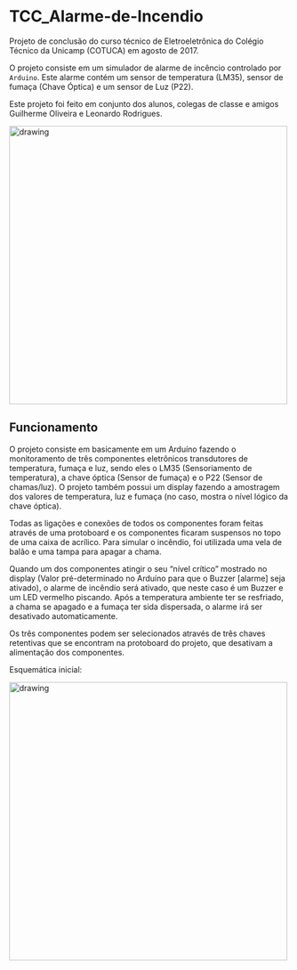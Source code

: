 # TCC_Alarme-de-Incendio
Projeto de conclusão do curso técnico de Eletroeletrônica do Colégio Técnico da Unicamp (COTUCA) em agosto de 2017.

O projeto consiste em um simulador de alarme de incêncio controlado por `Arduino`. 
Este alarme contém um sensor de temperatura (LM35), sensor de fumaça (Chave Óptica) e um sensor de Luz (P22).

Este projeto foi feito em conjunto dos alunos, colegas de classe e amigos Guilherme Oliveira e Leonardo Rodrigues.

<img src="https://raw.githubusercontent.com/vinicius-solon-silva/TCC_COTUCA_Alarme-de-Incendio/main/photos/IMG_20170923_103730088_HDR.jpg" alt="drawing" width="500"/>

## Funcionamento

O projeto consiste em basicamente em um Arduíno fazendo o monitoramento de três componentes eletrônicos transdutores de temperatura, fumaça e luz, sendo eles o LM35 (Sensoriamento de temperatura), a chave óptica (Sensor de fumaça) e o P22 (Sensor de chamas/luz). O projeto também possui um display fazendo a amostragem dos valores de temperatura, luz e fumaça (no caso, mostra o nível lógico da chave óptica). 

Todas as ligações e conexões de todos os componentes foram feitas através de uma protoboard e os componentes ficaram suspensos no topo de uma caixa de acrílico. Para simular o incêndio, foi utilizada uma vela de balão e uma tampa para apagar a chama.

Quando um dos componentes atingir o seu “nível crítico” mostrado no display (Valor pré-determinado no Arduíno para que o Buzzer [alarme] seja ativado), o alarme de incêndio será ativado, que neste caso é um Buzzer e um LED vermelho piscando. Após a temperatura ambiente ter se resfriado, a chama se apagado e a fumaça ter sida dispersada, o alarme irá ser desativado automaticamente.

Os três componentes podem ser selecionados através de três chaves retentivas que se encontram na protoboard do projeto, que desativam a alimentação dos componentes.

Esquemática inicial: 

<img src="https://raw.githubusercontent.com/vinicius-solon-silva/TCC_COTUCA_Alarme-de-Incendio/main/schematics/alarme1.jpg" alt="drawing" width="500"/>
